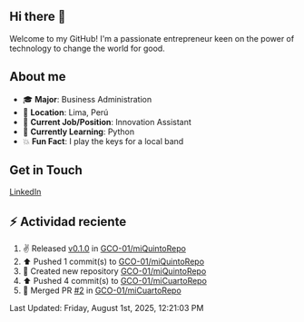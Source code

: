 ## Hi there 👋
Welcome to my GitHub! I'm a passionate entrepreneur keen on the power of technology to change the world for good.

## About me
- 🎓 **Major**: Business Administration
- 📍 **Location**: Lima, Perú
- 💼 **Current Job/Position**: Innovation Assistant
- 🌱 **Currently Learning**: Python
- 💥 **Fun Fact**: I play the keys for a local band

## Get in Touch
[LinkedIn](https://www.linkedin.com/in/gabriel-carpio-ochoa-717205220/)

## :zap: Actividad reciente
<!--RECENT_ACTIVITY:start-->
1. ✌️ Released [v0.1.0](https://github.com/GCO-01/miQuintoRepo/releases/tag/v0.1.0) in [GCO-01/miQuintoRepo](https://github.com/GCO-01/miQuintoRepo)<br>
2. ⬆️ Pushed 1 commit(s) to [GCO-01/miQuintoRepo](https://github.com/GCO-01/miQuintoRepo)<br>
3. 📔 Created new repository [GCO-01/miQuintoRepo](https://github.com/GCO-01/miQuintoRepo)<br>
4. ⬆️ Pushed 4 commit(s) to [GCO-01/miCuartoRepo](https://github.com/GCO-01/miCuartoRepo)<br>
5. 🎉 Merged PR [#2](https://github.com/GCO-01/miCuartoRepo/pull/2) in [GCO-01/miCuartoRepo](https://github.com/GCO-01/miCuartoRepo)<br>
<!--RECENT_ACTIVITY:end-->
<!--RECENT_ACTIVITY:last_update-->
Last Updated: Friday, August 1st, 2025, 12:21:03 PM
<!--RECENT_ACTIVITY:last_update_end-->

